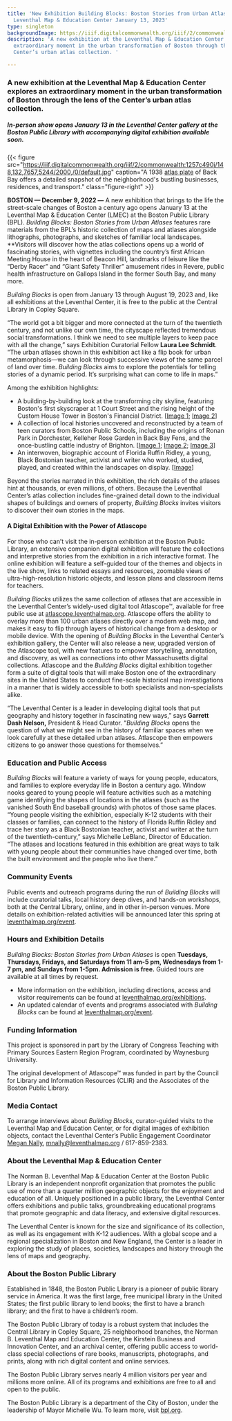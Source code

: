 ```yaml
---
title: 'New Exhibition Building Blocks: Boston Stories from Urban Atlases opens at
  Leventhal Map & Education Center January 13, 2023'
type: singleton
backgroundImage: https://iiif.digitalcommonwealth.org/iiif/2/commonwealth:ht24zx167/1700,2065,4591,2867/2000,/0/default.jpg
description: 'A new exhibition at the Leventhal Map & Education Center explores an
  extraordinary moment in the urban transformation of Boston through the lens of the
  Center’s urban atlas collection. '

---
```

### A new exhibition at the Leventhal Map & Education Center explores an extraordinary moment in the urban transformation of Boston through the lens of the Center’s urban atlas collection.

##### In-person show opens January 13 in the Leventhal Center gallery at the Boston Public Library with accompanying digital exhibition available soon.

{{< figure src="https://iiif.digitalcommonwealth.org/iiif/2/commonwealth:1257c490j/148,132,7657,5244/2000,/0/default.jpg" caption="A 1938 [atlas plate]() of Back Bay offers a detailed snapshot of the neighborhood's bustling businesses, residences, and transport." class="figure-right" >}}

**BOSTON — December 9, 2022 —** A new exhibition that brings to the life the street-scale changes of Boston a century ago opens January 13 at the Leventhal Map & Education Center (LMEC) at the Boston Public Library (BPL). _Building Blocks: Boston Stories from Urban Atlases_ features rare materials from the BPL’s historic collection of maps and atlases alongside lithographs, photographs, and sketches of familiar local landscapes. **Visitors will discover how the atlas collections opens up a world of fascinating stories, with vignettes including the country’s first African Meeting House in the heart of Beacon Hill, landmarks of leisure like the “Derby Racer” and “Giant Safety Thriller” amusement rides in Revere, public health infrastructure on Gallops Island in the former South Bay, and many more.

_Building Blocks_ is open from January 13 through August 19, 2023 and, like all exhibitions at the Leventhal Center, it is free to the public at the Central Library in Copley Square.

“The world got a bit bigger and more connected at the turn of the twentieth century, and not unlike our own time, the cityscape reflected tremendous social transformations. I think we need to see multiple layers to keep pace with all the change,” says Exhibition Curatorial Fellow **Laura Lee Schmidt**. “The urban atlases shown in this exhibition act like a flip book for urban metamorphosis—we can look through successive views of the same parcel of land over time. _Building Blocks_ aims to explore the potentials for telling stories of a dynamic period. It’s surprising what can come to life in maps.”

Among the exhibition highlights:

* A building-by-building look at the transforming city skyline, featuring Boston's first skyscraper at 1 Court Street and the rising height of the Custom House Tower in Boston's Financial District. \[[Image 1](https://www.digitalcommonwealth.org/search/commonwealth-oai:h415rv54v); [Image 2](https://www.digitalcommonwealth.org/search/commonwealth:2801pj41r)\]
* A collection of local histories uncovered and reconstructed by a team of teen curators from Boston Public Schools, including the origins of Ronan Park in Dorchester, Kelleher Rose Garden in Back Bay Fens, and the once-bustling cattle industry of Brighton. \[[Image 1](https://collections.leventhalmap.org/search/commonwealth:1257bz472); [Image 2](https://collections.leventhalmap.org/search/commonwealth:1257c3871); [Image 3](https://www.digitalcommonwealth.org/search/commonwealth:0c4862940)\]
* An interwoven, biographic account of Florida Ruffin Ridley, a young, Black Bostonian teacher, activist and writer who worked, studied, played, and created within the landscapes on display. \[[Image](https://bostonpubliclibrary.sharepoint.com/sites/LeventhalMap/Shared%20Documents/Forms/AllItems.aspx?id=%2Fsites%2FLeventhalMap%2FShared%20Documents%2FEducation%2FK%2D12%2FExhibitions%2FBuilding%20Blocks%2FFlorida%2FImages%20for%20design%2FCC%5Fconvention%2Ejpeg&parent=%2Fsites%2FLeventhalMap%2FShared%20Documents%2FEducation%2FK%2D12%2FExhibitions%2FBuilding%20Blocks%2FFlorida%2FImages%20for%20design&p=true&ga=1)\]

Beyond the stories narrated in this exhibition, the rich details of the atlases hint at thousands, or even millions, of others. Because the Leventhal Center’s atlas collection includes fine-grained detail down to the individual shapes of buildings and owners of property, _Building Blocks_ invites visitors to discover their own stories in the maps.

#### A Digital Exhibition with the Power of Atlascope

For those who can’t visit the in-person exhibition at the Boston Public Library, an extensive companion digital exhibition will feature the collections and interpretive stories from the exhibition in a rich interactive format. The online exhibition will feature a self-guided tour of the themes and objects in the live show, links to related essays and resources, zoomable views of ultra-high-resolution historic objects, and lesson plans and classroom items for teachers.

_Building Blocks_ utilizes the same collection of atlases that are accessible in the Leventhal Center’s widely-used digital tool Atlascope™, available for free public use at [atlascope.leventhalmap.org](http://atlascope.leventhalmap.org). Atlascope offers the ability to overlay more than 100 urban atlases directly over a modern web map, and makes it easy to flip through layers of historical change from a desktop or mobile device. With the opening of _Building Blocks_ in the Leventhal Center’s exhibition gallery, the Center will also release a new, upgraded version of the Atlascope tool, with new features to empower storytelling, annotation, and discovery, as well as connections into other Massachusetts digital collections. Atlascope and the _Building Blocks_ digital exhibition together form a suite of digital tools that will make Boston one of the extraordinary sites in the United States to conduct fine-scale historical map investigations in a manner that is widely accessible to both specialists and non-specialists alike.

“The Leventhal Center is a leader in developing digital tools that put geography and history together in fascinating new ways,” says **Garrett Dash Nelson,** President & Head Curator. “_Building Blocks_ opens the question of what we might see in the history of familiar spaces when we look carefully at these detailed urban atlases. Atlascope then empowers citizens to go answer those questions for themselves.”

### Education and Public Access

_Building Blocks_ will feature a variety of ways for young people, educators, and families to explore everyday life in Boston a century ago. Window nooks geared to young people will feature activities such as a matching game identifying the shapes of locations in the atlases (such as the vanished South End baseball grounds) with photos of those same places. “Young people visiting the exhibition, especially K-12 students with their classes or families, can connect to the history of Florida Ruffin Ridley and trace her story as a Black Bostonian teacher, activist and writer at the turn of the twentieth-century,” says Michelle LeBlanc, Director of Education. “The atlases and locations featured in this exhibition are great ways to talk with young people about their communities have changed over time, both the built environment and the people who live there.”

### Community Events

Public events and outreach programs during the run of _Building Blocks_ will include curatorial talks, local history deep dives, and hands-on workshops, both at the Central Library, online, and in other in-person venues. More details on exhibition-related activities will be announced later this spring at [leventhalmap.org/event](http://leventhalmap.org/event).

### Hours and Exhibition Details

_Building Blocks: Boston Stories from Urban Atlases_ is open **Tuesdays, Thursdays, Fridays, and Saturdays from 11 am-5 pm, Wednesdays from 1-7 pm, and Sundays from 1-5pm. Admission is free.** Guided tours are available at all times by request.

* More information on the exhibition, including directions, access and visitor requirements can be found at [leventhalmap.org/exhibitions](https://leventhalmap.org/exhibtions).
* An updated calendar of events and programs associated with _Building Blocks_ can be found at [leventhalmap.org/event](https://leventhalmap.org/event).

### Funding Information

This project is sponsored in part by the Library of Congress Teaching with Primary Sources Eastern Region Program, coordinated by Waynesburg University.

The original development of Atlascope™ was funded in part by the Council for Library and Information Resources (CLIR) and the Associates of the Boston Public Library.

### Media Contact

To arrange interviews about _Building Blocks_, curator-guided visits to the Leventhal Map and Education Center, or for digital images of exhibition objects, contact the Leventhal Center’s Public Engagement Coordinator [Megan Nally](https://www.leventhalmap.org/about/people/megan-nally/), [mnally@leventhalmap.org](mailto:mnally@leventhalmap.org) / 617-859-2383.

### About the Leventhal Map & Education Center

The Norman B. Leventhal Map & Education Center at the Boston Public Library is an independent nonprofit organization that promotes the public use of more than a quarter million geographic objects for the enjoyment and education of all. Uniquely positioned in a public library, the Leventhal Center offers exhibitions and public talks, groundbreaking educational programs that promote geographic and data literacy, and extensive digital resources.

The Leventhal Center is known for the size and significance of its collection, as well as its engagement with K-12 audiences. With a global scope and a regional specialization in Boston and New England, the Center is a leader in exploring the study of places, societies, landscapes and history through the lens of maps and geography.

### About the Boston Public Library

Established in 1848, the Boston Public Library is a pioneer of public library service in America. It was the first large, free municipal library in the United States; the first public library to lend books; the first to have a branch library; and the first to have a children’s room.

The Boston Public Library of today is a robust system that includes the Central Library in Copley Square, 25 neighborhood branches, the Norman B. Leventhal Map and Education Center, the Kirstein Business and Innovation Center, and an archival center, offering public access to world-class special collections of rare books, manuscripts, photographs, and prints, along with rich digital content and online services.

The Boston Public Library serves nearly 4 million visitors per year and millions more online. All of its programs and exhibitions are free to all and open to the public.

The Boston Public Library is a department of the City of Boston, under the leadership of Mayor Michelle Wu. To learn more, visit [bpl.org](http://bpl.org/).